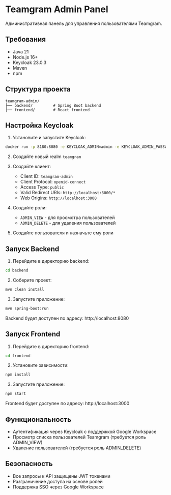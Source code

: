 # Teamgram Admin Panel

Административная панель для управления пользователями Teamgram.

## Требования

- Java 21
- Node.js 16+
- Keycloak 23.0.3
- Maven
- npm

## Структура проекта

```
teamgram-admin/
├── backend/         # Spring Boot backend
├── frontend/        # React frontend
```

## Настройка Keycloak

1. Установите и запустите Keycloak:
```bash
docker run -p 8180:8080 -e KEYCLOAK_ADMIN=admin -e KEYCLOAK_ADMIN_PASSWORD=admin quay.io/keycloak/keycloak:23.0.3 start-dev
```

2. Создайте новый realm `teamgram`

3. Создайте клиент:
   - Client ID: `teamgram-admin`
   - Client Protocol: `openid-connect`
   - Access Type: `public`
   - Valid Redirect URIs: `http://localhost:3000/*`
   - Web Origins: `http://localhost:3000`

4. Создайте роли:
   - `ADMIN_VIEW` - для просмотра пользователей
   - `ADMIN_DELETE` - для удаления пользователей

5. Создайте пользователя и назначьте ему роли

## Запуск Backend

1. Перейдите в директорию backend:
```bash
cd backend
```

2. Соберите проект:
```bash
mvn clean install
```

3. Запустите приложение:
```bash
mvn spring-boot:run
```

Backend будет доступен по адресу: http://localhost:8080

## Запуск Frontend

1. Перейдите в директорию frontend:
```bash
cd frontend
```

2. Установите зависимости:
```bash
npm install
```

3. Запустите приложение:
```bash
npm start
```

Frontend будет доступен по адресу: http://localhost:3000

## Функциональность

- Аутентификация через Keycloak с поддержкой Google Workspace
- Просмотр списка пользователей Teamgram (требуется роль ADMIN_VIEW)
- Удаление пользователей (требуется роль ADMIN_DELETE)

## Безопасность

- Все запросы к API защищены JWT токенами
- Разграничение доступа на основе ролей
- Поддержка SSO через Google Workspace
